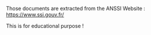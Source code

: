 Those documents are extracted from the ANSSI Website : https://www.ssi.gouv.fr/

This is for educational purpose !

